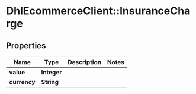# DhlEcommerceClient::InsuranceCharge

## Properties
Name | Type | Description | Notes
------------ | ------------- | ------------- | -------------
**value** | **Integer** |  |
**currency** | **String** |  |


